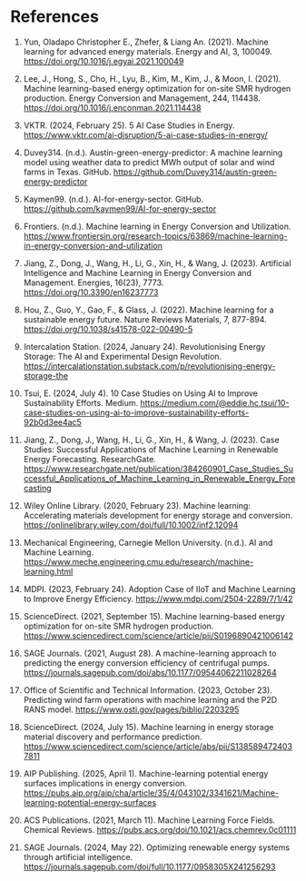 # References

1. Yun, Oladapo Christopher E., Zhefer, & Liang An. (2021). Machine learning for advanced energy materials. Energy and AI, 3, 100049. https://doi.org/10.1016/j.egyai.2021.100049

2. Lee, J., Hong, S., Cho, H., Lyu, B., Kim, M., Kim, J., & Moon, I. (2021). Machine learning-based energy optimization for on-site SMR hydrogen production. Energy Conversion and Management, 244, 114438. https://doi.org/10.1016/j.enconman.2021.114438

3. VKTR. (2024, February 25). 5 AI Case Studies in Energy. https://www.vktr.com/ai-disruption/5-ai-case-studies-in-energy/

4. Duvey314. (n.d.). Austin-green-energy-predictor: A machine learning model using weather data to predict MWh output of solar and wind farms in Texas. GitHub. https://github.com/Duvey314/austin-green-energy-predictor

5. Kaymen99. (n.d.). AI-for-energy-sector. GitHub. https://github.com/kaymen99/AI-for-energy-sector

6. Frontiers. (n.d.). Machine learning in Energy Conversion and Utilization. https://www.frontiersin.org/research-topics/63869/machine-learning-in-energy-conversion-and-utilization

7. Jiang, Z., Dong, J., Wang, H., Li, G., Xin, H., & Wang, J. (2023). Artificial Intelligence and Machine Learning in Energy Conversion and Management. Energies, 16(23), 7773. https://doi.org/10.3390/en16237773

8. Hou, Z., Guo, Y., Gao, F., & Glass, J. (2022). Machine learning for a sustainable energy future. Nature Reviews Materials, 7, 877-894. https://doi.org/10.1038/s41578-022-00490-5

9. Intercalation Station. (2024, January 24). Revolutionising Energy Storage: The AI and Experimental Design Revolution. https://intercalationstation.substack.com/p/revolutionising-energy-storage-the

10. Tsui, E. (2024, July 4). 10 Case Studies on Using AI to Improve Sustainability Efforts. Medium. https://medium.com/@eddie.hc.tsui/10-case-studies-on-using-ai-to-improve-sustainability-efforts-92b0d3ee4ac5

11. Jiang, Z., Dong, J., Wang, H., Li, G., Xin, H., & Wang, J. (2023). Case Studies: Successful Applications of Machine Learning in Renewable Energy Forecasting. ResearchGate. https://www.researchgate.net/publication/384260901_Case_Studies_Successful_Applications_of_Machine_Learning_in_Renewable_Energy_Forecasting

12. Wiley Online Library. (2020, February 23). Machine learning: Accelerating materials development for energy storage and conversion. https://onlinelibrary.wiley.com/doi/full/10.1002/inf2.12094

13. Mechanical Engineering, Carnegie Mellon University. (n.d.). AI and Machine Learning. https://www.meche.engineering.cmu.edu/research/machine-learning.html

14. MDPI. (2023, February 24). Adoption Case of IIoT and Machine Learning to Improve Energy Efficiency. https://www.mdpi.com/2504-2289/7/1/42

15. ScienceDirect. (2021, September 15). Machine learning-based energy optimization for on-site SMR hydrogen production. https://www.sciencedirect.com/science/article/pii/S0196890421006142

16. SAGE Journals. (2021, August 28). A machine-learning approach to predicting the energy conversion efficiency of centrifugal pumps. https://journals.sagepub.com/doi/abs/10.1177/09544062211028264

17. Office of Scientific and Technical Information. (2023, October 23). Predicting wind farm operations with machine learning and the P2D RANS model. https://www.osti.gov/pages/biblio/2203295

18. ScienceDirect. (2024, July 15). Machine learning in energy storage material discovery and performance prediction. https://www.sciencedirect.com/science/article/abs/pii/S1385894724037811

19. AIP Publishing. (2025, April 1). Machine-learning potential energy surfaces implications in energy conversion. https://pubs.aip.org/aip/cha/article/35/4/043102/3341621/Machine-learning-potential-energy-surfaces

20. ACS Publications. (2021, March 11). Machine Learning Force Fields. Chemical Reviews. https://pubs.acs.org/doi/10.1021/acs.chemrev.0c01111

21. SAGE Journals. (2024, May 22). Optimizing renewable energy systems through artificial intelligence. https://journals.sagepub.com/doi/full/10.1177/0958305X241256293
